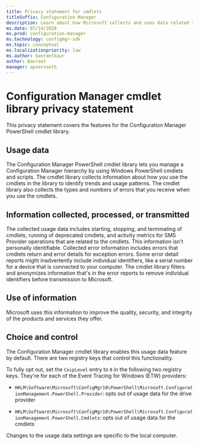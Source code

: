 ```yaml
---
title: Privacy statement for cmdlets
titleSuffix: Configuration Manager
description: Learn about how Microsoft collects and uses data related to the Configuration Manager cmdlets
ms.date: 07/14/2020
ms.prod: configuration-manager
ms.technology: configmgr-sdk
ms.topic: conceptual
ms.localizationpriority: low
ms.author: banreetkaur
author: Banreet
manager: apoorvseth
--- 
```


# Configuration Manager cmdlet library privacy statement

This privacy statement covers the features for the Configuration Manager PowerShell cmdlet library.

## Usage data

The Configuration Manager PowerShell cmdlet library lets you manage a Configuration Manager hierarchy by using Windows PowerShell cmdlets and scripts. The cmdlet library collects information about how you use the cmdlets in the library to identify trends and usage patterns. The cmdlet library also collects the types and numbers of errors that you receive when you use the cmdlets.

## Information collected, processed, or transmitted

The collected usage data includes starting, stopping, and terminating of cmdlets, running of deprecated cmdlets, and activity metrics for SMS Provider operations that are related to the cmdlets. This information isn't personally identifiable. Collected error information includes errors that cmdlets return and error details for exception errors. Some error detail reports might inadvertently include individual identifiers, like a serial number for a device that is connected to your computer. The cmdlet library filters and anonymizes information that's in the error reports to remove individual identifiers before transmission to Microsoft.

## Use of information

Microsoft uses this information to improve the quality, security, and integrity of the products and services they offer.

## Choice and control

The Configuration Manager cmdlet library enables this usage data feature by default. There are two registry keys that control this functionality.

To fully opt out, set the `CeipLevel` entry to `0` in the following two registry keys. They're for each of the Event Tracing for Windows (ETW) providers:

- `HKLM\Software\Microsoft\ConfigMgr10\PowerShell\Microsoft.ConfigurationManagement.PowerShell.Provider`: opts out of usage data for the drive provider

- `HKLM\Software\Microsoft\ConfigMgr10\PowerShell\Microsoft.ConfigurationManagement.PowerShell.Cmdlets`: opts out of usage data for the cmdlets

Changes to the usage data settings are specific to the local computer.
